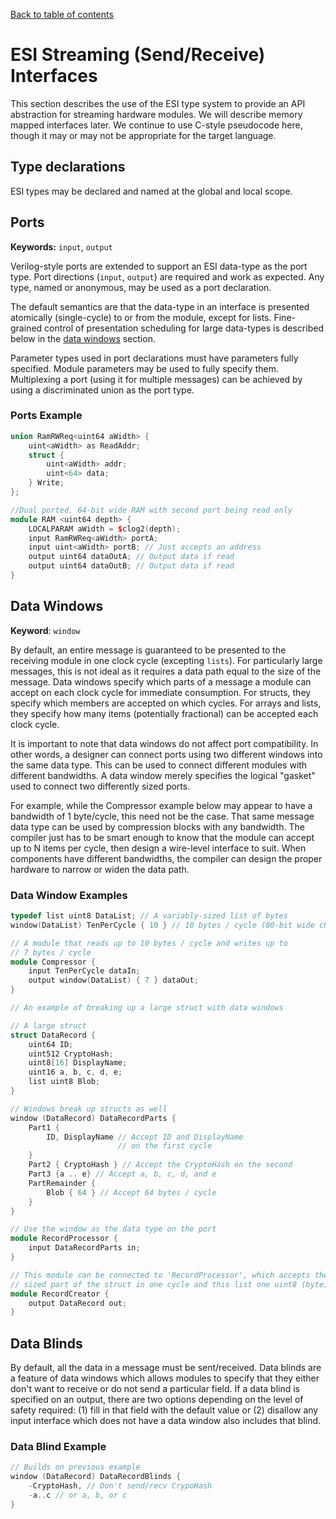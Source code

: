 <!--
  Copyright (c) Microsoft Corporation.
  Licensed under the MIT License.
-->
[Back to table of contents](index.md#Table-of-contents)

# ESI Streaming (Send/Receive) Interfaces

This section describes the use of the ESI type system to provide an API
abstraction for streaming hardware modules. We will describe memory
mapped interfaces later. We continue to use C-style pseudocode here,
though it may or may not be appropriate for the target language.

## Type declarations

ESI types may be declared and named at the global and local scope.

## Ports

**Keywords:** `input`, `output`

Verilog-style ports are extended to support an ESI data-type as the port
type. Port directions (`input`, `output`) are required and work as expected.
Any type, named or anonymous, may be used as a port declaration.

The default semantics are that the data-type in an interface is
presented atomically (single-cycle) to or from the module, except for
lists. Fine-grained control of presentation scheduling for large
data-types is described below in the [data windows](#data-windows)
section.

Parameter types used in port declarations must have parameters fully
specified. Module parameters may be used to fully specify them.
Multiplexing a port (using it for multiple messages) can be achieved by
using a discriminated union as the port type.

### Ports Example

```c++
union RamRWReq<uint64 aWidth> {
    uint<aWidth> as ReadAddr;
    struct {
        uint<aWidth> addr;
        uint<64> data;
    } Write;
};

//Dual ported, 64-bit wide RAM with second port being read only
module RAM <uint64 depth> {
    LOCALPARAM aWidth = $clog2(depth);
    input RamRWReq<aWidth> portA;
    input uint<aWidth> portB; // Just accepts an address
    output uint64 dataOutA; // Output data if read
    output uint64 dataOutB; // Output data if read
}
```

## Data Windows

**Keyword**: `window`

By default, an entire message is guaranteed to be presented to the
receiving module in one clock cycle (excepting `lists`). For particularly
large messages, this is not ideal as it requires a data path equal to
the size of the message. Data windows specify which parts of a message a
module can accept on each clock cycle for immediate consumption. For
structs, they specify which members are accepted on which cycles. For
arrays and lists, they specify how many items (potentially fractional)
can be accepted each clock cycle.

It is important to note that data windows do not affect port
compatibility. In other words, a designer can connect ports using two
different windows into the same data type. This can be used to connect
different modules with different bandwidths. A data window merely
specifies the logical "gasket" used to connect two differently sized
ports.

<!-- Reordering of struct members (except lists and between list boundaries)
is allowed but may have performance/area side-effects. For example,
re-ordering large arrays creates the need for large amounts of memory
and is likely to introduce bubbles and -- later -- backpressure. -->

For example, while the Compressor example below may appear to have a
bandwidth of 1 byte/cycle, this need not be the case. That same message
data type can be used by compression blocks with any bandwidth. The
compiler just has to be smart enough to know that the module can accept
up to N items per cycle, then design a wire-level interface to suit.
When components have different bandwidths, the compiler can design the
proper hardware to narrow or widen the data path.

### Data Window Examples

```c++
typedef list uint8 DataList; // A variably-sized list of bytes
window(DataList) TenPerCycle { 10 } // 10 bytes / cycle (80-bit wide channel)

// A module that reads up to 10 bytes / cycle and writes up to
// 7 bytes / cycle
module Compressor {
    input TenPerCycle dataIn;
    output window(DataList) { 7 } dataOut;
}
```

```c++
// An example of breaking up a large struct with data windows

// A large struct
struct DataRecord {
    uint64 ID;
    uint512 CryptoHash;
    uint8[16] DisplayName;
    uint16 a, b, c, d, e;
    list uint8 Blob;
}

// Windows break up structs as well
window (DataRecord) DataRecordParts {
    Part1 {
        ID, DisplayName // Accept ID and DisplayName
                        // on the first cycle
    }
    Part2 { CryptoHash } // Accept the CryptoHash on the second
    Part3 {a .. e} // Accept a, b, c, d, and e
    PartRemainder {
        Blob { 64 } // Accept 64 bytes / cycle
    }
}

// Use the window as the data type on the port
module RecordProcessor {
    input DataRecordParts in;
}

// This module can be connected to 'RecordProcessor', which accepts the staticly
// sized part of the struct in one cycle and this list one uint8 (byte) at a time
module RecordCreator {
    output DataRecord out;
}
```

## Data Blinds

By default, all the data in a message must be sent/received. Data blinds
are a feature of data windows which allows modules to specify that they
either don't want to receive or do not send a particular field. If a
data blind is specified on an output, there are two options depending on
the level of safety required: (1) fill in that field with the default
value or (2) disallow any input interface which does not have a data
window also includes that blind.

### Data Blind Example

```c++
// Builds on previous example
window (DataRecord) DataRecordBlinds {
    -CryptoHash, // Don't send/recv CrypoHash
    -a..c // or a, b, or c
}
```
